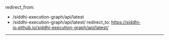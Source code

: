 redirect_from:
  - /siddhi-execution-graph/api/latest
  - /siddhi-execution-graph/api/latest/
redirect_to: https://siddhi-io.github.io/siddhi-execution-graph/api/latest/
---

